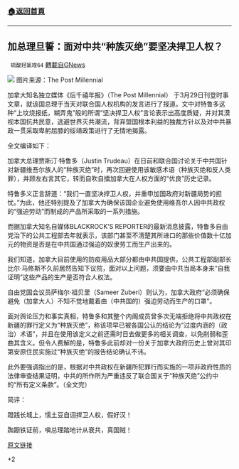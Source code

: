 ###  [:house:返回首頁](https://github.com/ourhimalayas/txt)
---

## 加总理旦誓：面对中共“种族灭绝”要坚决捍卫人权？
` 硫酸羟氯喹64` [轉載自GNews](https://gnews.org/zh-hans/1037839/)

![]()![](https://gnews.org/wp-content/uploads/2021/03/image-427.png)
图片来源：The Post Millennial

加拿大知名独立媒体《后千禧年报》（The Post Millennial） 于3月29日刊登时事文章，就该国总理于当天对联合国人权机构的发言进行了报道。文中对特鲁多这种“上坟烧报纸，糊弄鬼”般的所谓“坚决捍卫人权”言论表示出高度质疑，并对其漠视本国抗共民意，逃避世界灭共潮流，背弃盟国根本利益的独裁方针以及对中共暴政一贯采取卑躬屈膝的绥靖政策进行了无情地揭露。

全文编译如下：

加拿大总理贾斯汀·特鲁多（Justin Trudeau）在日前和联合国讨论关于中共国针对新疆维吾尔族人的“种族灭绝”时，再次回避使用该敏感术语（种族灭绝和反人类罪），并顾左右言其它，转而自吹自擂加拿大在人权方面的“优良”历史记录。

特鲁多义正言辞道：“我们一直坚决捍卫人权，并重申加国政府对新疆局势的担忧。”为此，他还特别提及了加拿大为确保该国企业避免使用维吾尔人因中共政权的“强迫劳动”而制成的产品所采取的一系列措施。

而据加拿大知名自媒体BLACKROCK’S REPORTER的最新消息披露，特鲁多自由党治下的公共工程部去年就表示，该部门甚至不清楚其所进口的那些价值数十亿加元的物资是否是在中共国通过强迫的奴隶劳工而生产出来的。

我们知道，加拿大目前使用的防疫用品大部分都由中共国提供，公共工程部副部长比尔·马修斯不久前居然告知下议院，面对以上问题，须要由中共当局本身来“自我证明”这些产品的生产是否符合人权法。

自由党国会议员萨梅尔·祖贝里（Sameer Zuberi）则认为，加拿大政府“必须确保避免（加拿大人）不知不觉地戴着由（中共国的）强迫劳动而生产的口罩”。

面对舆论压力和事实真相，特鲁多和其整个内阁成员曾多次无端拒绝将中共政权在新疆的罪行定义为“种族灭绝”，称该项早已被各国公认的结论为“过度内涵的（政治）术语”，并且在使用该定义之前还需时日去做更多的相关调查，以免削弱和歪曲其含义。但令人费解的是，特鲁多此前却对一份关于加拿大政府历史上曾对其印第安原住民实施过“种族灭绝”的报告结论确认不讳。

此外要强调指出的是，根据对中共政权在新疆所犯罪行而实施的一项非政府性质的法律审查结果证明，中共的所作所为严重违反了联合国关于“种族灭绝”公约中的“所有定义条款”。（全文完）

简评：

蹬践长城上，懦土豆自诩捍卫人权，假好汉！

踟蹰铁证前，嗔总理踏地计从衰共，真国贼！

[原文链接](https://thepostmillennial.com/watch-trudeau-tells-un-that-canada-has-been-strong-in-defence-of-human-rights-when-discussing-whats-going-on-with-uyghurs-in-china)

+2

